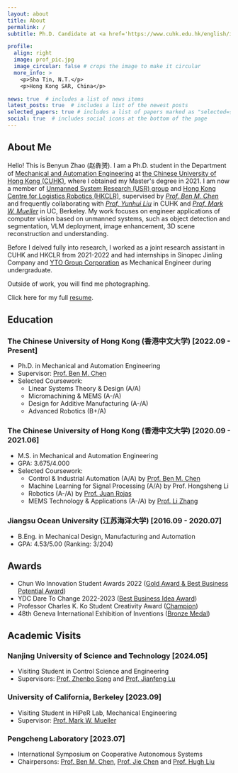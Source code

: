 ```yaml
---
layout: about
title: About
permalink: /
subtitle: Ph.D. Candidate at <a href='https://www.cuhk.edu.hk/english/index.html'>CUHK</a>. Member of <a href='http://www.mae.cuhk.edu.hk/~usr/'>USR Group</a> and <a href='https://www.hkclr.hk/'>HKCLR</a>.

profile:
  align: right
  image: prof_pic.jpg
  image_circular: false # crops the image to make it circular
  more_info: >
    <p>Sha Tin, N.T.</p>
    <p>Hong Kong SAR, China</p>

news: true  # includes a list of news items
latest_posts: true  # includes a list of the newest posts
selected_papers: true # includes a list of papers marked as "selected={true}"
social: true  # includes social icons at the bottom of the page
---
```


## About Me

Hello! This is Benyun Zhao (赵犇赟). I am a Ph.D. student in the Department of [Mechanical and Automation Engineering](https://www4.mae.cuhk.edu.hk/) at [the Chinese University of Hong Kong (CUHK)](https://www.cuhk.edu.hk/english/index.html), where I obtained my Master's degree in 2021. I am now a member of [Unmanned System Research (USR) group](http://www.mae.cuhk.edu.hk/~usr/) and [Hong Kong Centre for Logistics Robotics (HKCLR)](https://www.hkclr.hk/), supervised by [*Prof. Ben M. Chen*](https://www4.mae.cuhk.edu.hk/peoples/chen-benmei/) and frequently collaborating with [*Prof. Yunhui Liu*](https://www4.mae.cuhk.edu.hk/peoples/liu-yun-hui/) in CUHK and [*Prof. Mark W. Mueller*](https://me.berkeley.edu/people/mark-w-mueller/) in UC, Berkeley. My work focuses on engineer applications of computer vision based on unmanned systems, such as object detection and segmentation, VLM deployment, image enhancement, 3D scene reconstruction and understanding.

Before I delved fully into research, I worked as a joint research assistant in CUHK and HKCLR from 2021-2022 and had internships in Sinopec Jinling Company and [YTO Group Corporation](http://en.first-tractor.com.cn/#) as Mechanical Engineer during undergraduate.

Outside of work, you will find me photographing.

Click here for my full [resume](https://drive.google.com/file/d/1GDiKjFEzTa3S2a2nULWll4icZJ9xDbI2/view?usp=drive_link).

## Education

### The Chinese University of Hong Kong (香港中文大学) [2022.09 - Present]
- Ph.D. in Mechanical and Automation Engineering
- Supervisor: [Prof. Ben M. Chen](https://www4.mae.cuhk.edu.hk/peoples/chen-benmei/)
- Selected Coursework:
  - Linear Systems Theory & Design (A/A)
  - Micromachining & MEMS (A-/A)
  - Design for Additive Manufacturing (A-/A)
  - Advanced Robotics (B+/A)

### The Chinese University of Hong Kong (香港中文大学) [2020.09 - 2021.06]
- M.S. in Mechanical and Automation Engineering
- GPA: 3.675/4.000
- Selected Coursework:
  - Control & Industrial Automation (A/A) by [Prof. Ben M. Chen](https://www4.mae.cuhk.edu.hk/peoples/chen-benmei/)
  - Machine Learning for Signal Processing (A/A) by Prof. Hongsheng Li
  - Robotics (A-/A) by [Prof. Juan Rojas](http://www.juanrojas.net/)
  - MEMS Technology & Applications (A-/A) by [Prof. Li Zhang](https://www4.mae.cuhk.edu.hk/peoples/zhang-li/)

### Jiangsu Ocean University (江苏海洋大学) [2016.09 - 2020.07]
- B.Eng. in Mechanical Design, Manufacturing and Automation
- GPA: 4.53/5.00 (Ranking: 3/204)

## Awards

- Chun Wo Innovation Student Awards 2022 ([Gold Award & Best Business Potential Award](https://www.cwisa.com/en/index.html))
- YDC Dare To Change 2022-2023 ([Best Business Idea Award](https://daretochange.ydc.org.hk/en/showcase-urbannet.aspx))
- Professor Charles K. Ko Student Creativity Award ([Champion](https://www.orkts.cuhk.edu.hk/en/news-events/announcements/3735-event-highlight-professor-charles-k-kao-student-creativity-awards-pckksca-prize-presentation-ceremony-1-june-2023))
- 48th Geneva International Exhibition of Inventions ([Bronze Medal](https://ifia.com/the-48th-international-exhibition-of-inventions-in-geneva-was-held-with-success/))

## Academic Visits

### Nanjing University of Science and Technology [2024.05]
- Visiting Student in Control Science and Engineering
- Supervisors: [Prof. Zhenbo Song](https://www.researchgate.net/profile/Song-Zhenbo) and [Prof. Jianfeng Lu](http://202.119.85.163/open/TutorInfo.aspx?dsbh=Xn3GKidYcoyr!Qa1YK4RAQ==&yxsh=4iVdgPyuKTE=&zydm=fY2NaWnaNpk=)

### University of California, Berkeley [2023.09]
- Visiting Student in HiPeR Lab, Mechanical Engineering
- Supervisor: [Prof. Mark W. Mueller](https://me.berkeley.edu/people/mark-w-mueller/)

### Pengcheng Laboratory [2023.07]
- International Symposium on Cooperative Autonomous Systems
- Chairpersons: [Prof. Ben M. Chen](https://www4.mae.cuhk.edu.hk/peoples/chen-benmei/), [Prof. Jie Chen](https://www.tongji.edu.cn/info/1136/21221.htm) and [Prof. Hugh Liu](https://www.flight.utias.utoronto.ca/fsc/index.php/team)
